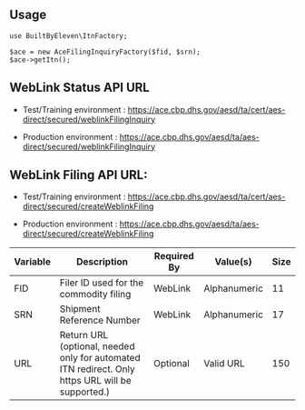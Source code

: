 ## Usage

```
use BuiltByEleven\ItnFactory;

$ace = new AceFilingInquiryFactory($fid, $srn);
$ace->getItn();
```

## WebLink Status API URL

- Test/Training environment : https://ace.cbp.dhs.gov/aesd/ta/cert/aes-direct/secured/weblinkFilingInquiry

- Production environment : https://ace.cbp.dhs.gov/aesd/ta/aes-direct/secured/weblinkFilingInquiry

## WebLink Filing API URL:

- Test/Training environment : https://ace.cbp.dhs.gov/aesd/ta/cert/aes-direct/secured/createWeblinkFiling

- Production environment : https://ace.cbp.dhs.gov/aesd/ta/aes-direct/secured/createWeblinkFiling

| Variable | Description | Required By | Value(s) | Size |
| -- | -- | -- | -- | -- |
| FID |	Filer ID used for the commodity filing | WebLink | Alphanumeric | 11 |
| SRN |	Shipment Reference Number	| WebLink |	Alphanumeric |	17 |
URL	 | Return URL (optional, needed only for automated ITN redirect. Only https  URL will be supported.) | Optional | Valid URL | 150 |